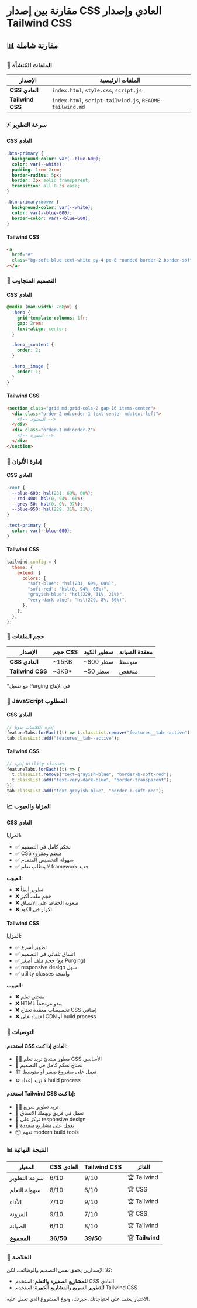 # مقارنة بين إصدار CSS العادي وإصدار Tailwind CSS

## 📊 مقارنة شاملة

### 🎯 الملفات المُنشأة

| الإصدار          | الملفات الرئيسية                                         |
| ---------------- | -------------------------------------------------------- |
| **CSS العادي**   | `index.html`, `style.css`, `script.js`                   |
| **Tailwind CSS** | `index.html`, `script-tailwind.js`, `README-tailwind.md` |

### ⚡ سرعة التطوير

#### CSS العادي

```css
.btn-primary {
  background-color: var(--blue-600);
  color: var(--white);
  padding: 1rem 2rem;
  border-radius: 5px;
  border: 2px solid transparent;
  transition: all 0.3s ease;
}

.btn-primary:hover {
  background-color: var(--white);
  color: var(--blue-600);
  border-color: var(--blue-600);
}
```

#### Tailwind CSS

```html
<a
  href="#"
  class="bg-soft-blue text-white py-4 px-8 rounded border-2 border-soft-blue hover:bg-white hover:text-soft-blue transition-all duration-300"
></a>
```

### 📱 التصميم المتجاوب

#### CSS العادي

```css
@media (max-width: 768px) {
  .hero {
    grid-template-columns: 1fr;
    gap: 2rem;
    text-align: center;
  }

  .hero__content {
    order: 2;
  }

  .hero__image {
    order: 1;
  }
}
```

#### Tailwind CSS

```html
<section class="grid md:grid-cols-2 gap-16 items-center">
  <div class="order-2 md:order-1 text-center md:text-left">
    <!-- المحتوى -->
  </div>
  <div class="order-1 md:order-2">
    <!-- الصورة -->
  </div>
</section>
```

### 🎨 إدارة الألوان

#### CSS العادي

```css
:root {
  --blue-600: hsl(231, 69%, 60%);
  --red-400: hsl(0, 94%, 66%);
  --grey-50: hsl(0, 0%, 97%);
  --blue-950: hsl(229, 31%, 21%);
}

.text-primary {
  color: var(--blue-600);
}
```

#### Tailwind CSS

```javascript
tailwind.config = {
  theme: {
    extend: {
      colors: {
        "soft-blue": "hsl(231, 69%, 60%)",
        "soft-red": "hsl(0, 94%, 66%)",
        "grayish-blue": "hsl(229, 31%, 21%)",
        "very-dark-blue": "hsl(229, 8%, 60%)",
      },
    },
  },
};
```

### 💾 حجم الملفات

| الإصدار          | حجم CSS | سطور الكود | معقدة الصيانة |
| ---------------- | ------- | ---------- | ------------- |
| **CSS العادي**   | ~15KB   | ~800 سطر   | متوسط         |
| **Tailwind CSS** | ~3KB\*  | ~50 سطر    | منخفض         |

\*مع تفعيل Purging في الإنتاج

### 🔧 JavaScript المطلوب

#### CSS العادي

```javascript
// إدارة الكلاسات يدوياً
featureTabs.forEach((t) => t.classList.remove("features__tab--active"));
tab.classList.add("features__tab--active");
```

#### Tailwind CSS

```javascript
// إدارة utility classes
featureTabs.forEach((t) => {
  t.classList.remove("text-grayish-blue", "border-b-soft-red");
  t.classList.add("text-very-dark-blue", "border-transparent");
});
tab.classList.add("text-grayish-blue", "border-b-soft-red");
```

### 📈 المزايا والعيوب

#### CSS العادي

**المزايا:**

- ✅ تحكم كامل في التصميم
- ✅ CSS منظم ومقروء
- ✅ سهولة التخصيص المتقدم
- ✅ لا يتطلب تعلم framework جديد

**العيوب:**

- ❌ تطوير أبطأ
- ❌ حجم ملف أكبر
- ❌ صعوبة الحفاظ على الاتساق
- ❌ تكرار في الكود

#### Tailwind CSS

**المزايا:**

- ✅ تطوير أسرع
- ✅ اتساق تلقائي في التصميم
- ✅ حجم ملف أصغر (مع Purging)
- ✅ responsive design سهل
- ✅ utility classes واضحة

**العيوب:**

- ❌ منحنى تعلم
- ❌ HTML يبدو مزدحماً
- ❌ تخصيصات معقدة تحتاج CSS إضافي
- ❌ اعتماد على CDN أو build process

### 🚀 التوصيات

#### استخدم CSS العادي إذا كنت:

- 👨‍💻 مطور مبتدئ تريد تعلم CSS الأساسي
- 🎨 تحتاج تحكم كامل في التصميم
- 🏗️ تعمل على مشروع صغير أو متوسط
- ⚙️ لا تريد إعداد build process

#### استخدم Tailwind CSS إذا كنت:

- 🏃‍♂️ تريد تطوير سريع
- 👥 تعمل في فريق ويهمك الاتساق
- 📱 تركز على responsive design
- 🔄 تعمل على مشاريع متعددة
- 📦 تفهم modern build tools

### 📊 النتيجة النهائية

| المعيار      | CSS العادي | Tailwind CSS | الفائز          |
| ------------ | ---------- | ------------ | --------------- |
| سرعة التطوير | 6/10       | 9/10         | 🏆 Tailwind     |
| سهولة التعلم | 8/10       | 6/10         | 🏆 CSS          |
| الأداء       | 7/10       | 9/10         | 🏆 Tailwind     |
| المرونة      | 9/10       | 7/10         | 🏆 CSS          |
| الصيانة      | 6/10       | 8/10         | 🏆 Tailwind     |
| **المجموع**  | **36/50**  | **39/50**    | 🏆 **Tailwind** |

### 🎯 الخلاصة

كلا الإصدارين يحقق نفس التصميم والوظائف، لكن:

- **للمشاريع الصغيرة والتعلم**: استخدم CSS العادي
- **للتطوير السريع والمشاريع الكبيرة**: استخدم Tailwind CSS

الاختيار يعتمد على احتياجاتك، خبرتك، ونوع المشروع الذي تعمل عليه.
